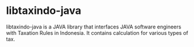 # libtaxindo-java
libtaxindo-java is a JAVA library that interfaces JAVA software engineers with Taxation Rules in Indonesia. It contains calculation for various types of tax.

